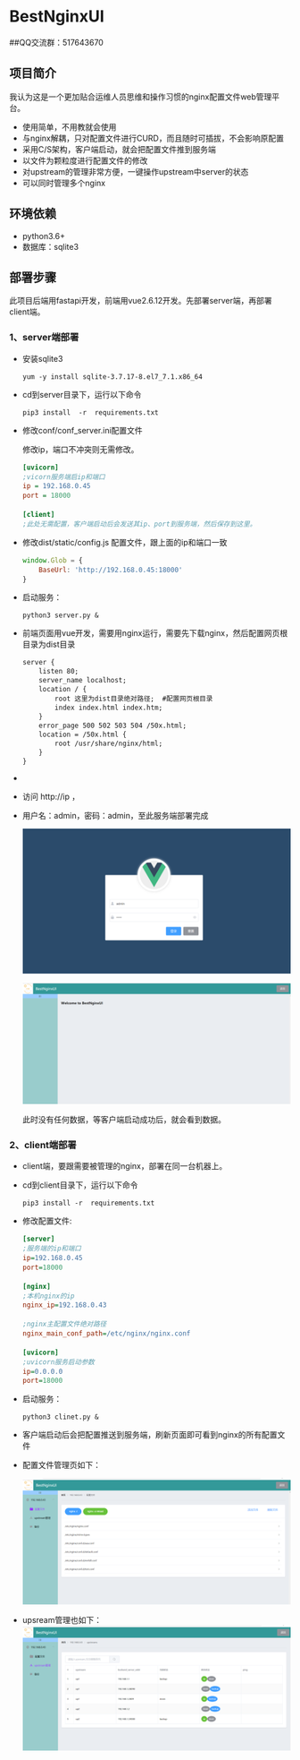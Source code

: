 # BestNginxUI
##QQ交流群：517643670

## 项目简介

我认为这是一个更加贴合运维人员思维和操作习惯的nginx配置文件web管理平台。

- 使用简单，不用教就会使用
- 与nginx解耦，只对配置文件进行CURD，而且随时可插拔，不会影响原配置
- 采用C/S架构，客户端启动，就会把配置文件推到服务端
- 以文件为颗粒度进行配置文件的修改
- 对upstream的管理非常方便，一键操作upstream中server的状态
- 可以同时管理多个nginx

## 环境依赖

- python3.6+
- 数据库：sqlite3

## 部署步骤

此项目后端用fastapi开发，前端用vue2.6.12开发。先部署server端，再部署client端。

### 1、server端部署
- 安装sqlite3
  ~~~shell
  yum -y install sqlite-3.7.17-8.el7_7.1.x86_64
  ~~~
- cd到server目录下，运行以下命令

  ```shell
  pip3 install  -r  requirements.txt
  ```

- 修改conf/conf_server.ini配置文件

  修改ip，端口不冲突则无需修改。

  ~~~ini
  [uvicorn]
  ;vicorn服务端启ip和端口
  ip = 192.168.0.45
  port = 18000 
  
  [client]
  ;此处无需配置，客户端启动后会发送其ip、port到服务端，然后保存到这里。
  ~~~

- 修改dist/static/config.js 配置文件，跟上面的ip和端口一致

  ~~~js
  window.Glob = {
      BaseUrl: 'http://192.168.0.45:18000'
  }
  ~~~

  

- 启动服务：

  ```shell
  python3 server.py &
  ```

- 前端页面用vue开发，需要用nginx运行，需要先下载nginx，然后配置网页根目录为dist目录

  ~~~nginx
  server {
      listen 80;
      server_name localhost;
      location / {
          root 这里为dist目录绝对路径;  #配置网页根目录
          index index.html index.htm;
      }
      error_page 500 502 503 504 /50x.html;
      location = /50x.html {
          root /usr/share/nginx/html;
      }
  }
  ~~~

- 

- 访问 http://ip ，

- 用户名：admin，密码：admin，至此服务端部署完成

  ![login](img/login.png)

  ![welcome](img/welcome.png)

  此时没有任何数据，等客户端启动成功后，就会看到数据。

### 2、client端部署

- client端，要跟需要被管理的nginx，部署在同一台机器上。

- cd到client目录下，运行以下命令

  ~~~shell
  pip3 install -r  requirements.txt
  ~~~

- 修改配置文件:

  ~~~ini
  [server]
  ;服务端的ip和端口
  ip=192.168.0.45
  port=18000
  
  [nginx]
  ;本机nginx的ip
  nginx_ip=192.168.0.43
  
  ;nginx主配置文件绝对路径
  nginx_main_conf_path=/etc/nginx/nginx.conf
  
  [uvicorn]
  ;uvicorn服务启动参数
  ip=0.0.0.0
  port=18000
  ~~~

- 启动服务：

  ~~~shell
  python3 clinet.py &
  ~~~

- 客户端启动后会把配置推送到服务端，刷新页面即可看到nginx的所有配置文件

- 配置文件管理页如下：

  ![conf](img/conf.png)

- upsream管理也如下：
  ![upstream](img/upstream.png)
